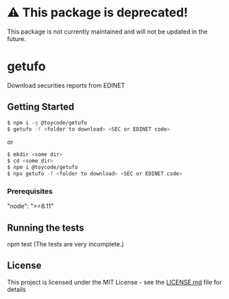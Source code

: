 # ⚠️ This package is deprecated!
This package is not currently maintained and will not be updated in the future.

# getufo

Download securities reports from EDINET

## Getting Started

```sh
$ npm i -g @toycode/getufo
$ getufo -f <folder to download> <SEC or EDINET code>

```

or

```sh
$ mkdir <some dir>
$ cd <some dir>
$ npm i @toycode/getufo
$ npx getufo -f <folder to download> <SEC or EDINET code>
```

### Prerequisites

"node": ">=8.11"

## Running the tests

npm test (The tests are very incomplete.)

## License

This project is licensed under the MIT License - see the [LICENSE.md](LICENSE.md) file for details

